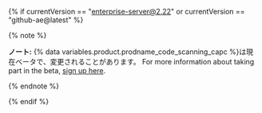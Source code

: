 {% if currentVersion == "enterprise-server@2.22" or currentVersion == "github-ae@latest" %}

{% note %}

**ノート:** {% data variables.product.prodname_code_scanning_capc %}は現在ベータで、変更されることがあります。 For more information about taking part in the beta, [sign up here](https://resources.github.com/beta-signup/).

{% endnote %}

{% endif %}
